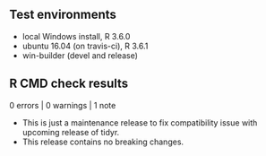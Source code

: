 ## Test environments
* local Windows install, R 3.6.0
* ubuntu 16.04 (on travis-ci), R 3.6.1
* win-builder (devel and release)

## R CMD check results

0 errors | 0 warnings | 1 note

* This is just a maintenance release to fix compatibility issue with upcoming release of tidyr.
* This release contains no breaking changes.
